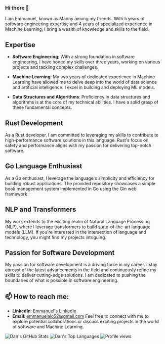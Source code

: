 ### Hi there 👋
I am Emmanuel, known as Manny among my friends. With 5 years of software engineering expertise and 4 years of specialized experience in Machine Learning, I bring a wealth of knowledge and skills to the field.

## Expertise

- **Software Engineering**: With a strong foundation in software engineering, I have honed my skills over three years, working on various projects and tackling complex challenges.

- **Machine Learning**: My two years of dedicated experience in Machine Learning have allowed me to delve deep into the world of data science and artificial intelligence. I excel in building and deploying ML models.

- **Data Structures and Algorithms**: Proficiency in data structures and algorithms is at the core of my technical abilities. I have a solid grasp of these fundamental concepts.

## Rust Development

As a Rust developer, I am committed to leveraging my skills to contribute to high-performance software solutions in this language. Rust's focus on safety and performance aligns with my passion for delivering top-notch software.

## Go Language Enthusiast

As a Go enthusiast, I leverage the language's simplicity and efficiency for building robust applications. The provided repository showcases a simple book management system implemented in Go using the Gin web framework.

## NLP and Transformers

My work extends to the exciting realm of Natural Language Processing (NLP), where I leverage transformers to build state-of-the-art language models (LLM). If you're interested in the intersection of language and technology, you might find my projects intriguing.

## Passion for Software Development

My passion for software development is a driving force in my career. I stay abreast of the latest advancements in the field and continuously refine my skills to deliver cutting-edge solutions. I am dedicated to pushing the boundaries of what is possible in software engineering.

## 📫 How to reach me:

- **LinkedIn**: [Emmanuel's LinkedIn](https://www.linkedin.com/in/emmanuel-alo-b96010171/)
- **Email**: emmanuelalo52@gmail.com
Feel free to connect with me to explore potential collaborations or discuss exciting projects in the world of software and Machine Learning.

<!--
**emmanuelalo52/emmanuelalo52** is a ✨ _special_ ✨ repository because its `README.md` (this file) appears on your GitHub profile.
Here are some ideas to get you started:

- 🔭 I’m currently working on: A distributed Service
- 🌱 I’m currently learning: Go lang and LLm
- 👯 I’m looking to collaborate on: Deep learning
- 🤔 I’m looking for help with: multi modal models
-->
![Dan's GitHub Stats](https://github-readme-stats.vercel.app/api?username=emmanuelalo52&theme=cobalt&show_icons=true&&line_height=40)
![Dan's Top Languages](https://github-readme-stats.vercel.app/api/top-langs/?username=emmanuelalo52&theme=cobalt&show_icons=true)
![Profile views](https://gpvc.arturio.dev/emmanuelalo52)  
